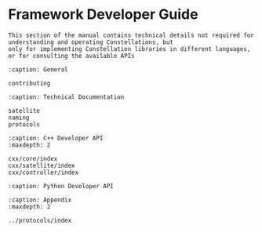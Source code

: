 # Framework Developer Guide

```{note}
This section of the manual contains technical details not required for understanding and operating Constellations, but
only for implementing Constellation libraries in different languages, or for consulting the available APIs
```

```{toctree}
:caption: General

contributing
```

```{toctree}
:caption: Technical Documentation

satellite
naming
protocols
```

```{toctree}
:caption: C++ Developer API
:maxdepth: 2

cxx/core/index
cxx/satellite/index
cxx/controller/index
```

```{toctree}
:caption: Python Developer API
```

```{toctree}
:caption: Appendix
:maxdepth: 2

../protocols/index
```
